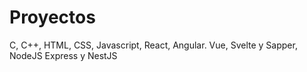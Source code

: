 # Proyectos
C, C++, HTML, CSS, Javascript, React, Angular. Vue, Svelte y Sapper, NodeJS Express y NestJS
